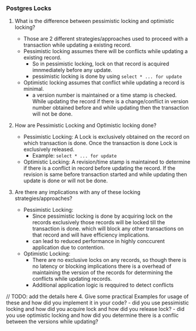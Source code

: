 ### Postgres Locks

1. What is the difference between pessimistic locking and optimistic locking? 
    - Those are 2 different strategies/approaches used to proceed with a transaction while updating a existing record. 
    - Pessimistic locking assumes there will be conflicts while updating a existing record. 
        - So in pessimistic locking, lock on that record is acquired imnmediately before any update. 
        - pessimistic locking is done by using `select * ... for update`
    - Optimistic locking assumes that conflict while updating a record is minimal.
        - a version number is maintained or a time stamp is checked. While updating the record if there is a change/conflict in version number obtained before and while updating then the transaction will not be done.


2. How are Pessimistic Locking and Optimistic locking  done?
    - Pessimistic Locking: A Lock is exclusively obtained on the record on which transaction is done. Once the transaction is done Lock is exclusively released. 
        - Example: `select * ... for update`
    - Optimistic Locking: A revision/time stamp is maintained to determine if there is a conflict in record before updating the record. If the revision is same before transaction started and while updating then update is done or will not be done.

3. Are there any implications with any of these locking strategies/approaches?
    - Pessimistic Locking: 
        - Since pessimistic locking is done by acquiring lock on the records exclusively those records will be locked till the transaction is done. which will block any other transactions on that record and will have efficiency implications. 
        - can lead to reduced performance in highly conccurent application due to contention.
    - Optimistic Locking: 
        - There are no exclusive locks on any records, so though there is no latency or blocking implications there is a overhead of maintaining the version of the records for determining the conflicts while updating records.  
        - Additional application logic is reqquired to detect conflicts   

// TODO: add the details here
4. Give some practical Examples for usage of these and how did you implement it in your code?
    - did you use pessimistic locking and how did you acquire lock and how did you release lock?
    - did you use optimistic locking and how did you determine there is a conflic between the versions while updating?
